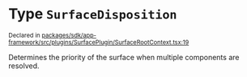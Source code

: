 # Type `SurfaceDisposition`
<sub>Declared in [packages/sdk/app-framework/src/plugins/SurfacePlugin/SurfaceRootContext.tsx:19](https://github.com/dxos/dxos/blob/061d3392e/packages/sdk/app-framework/src/plugins/SurfacePlugin/SurfaceRootContext.tsx#L19)</sub>


Determines the priority of the surface when multiple components are resolved.



